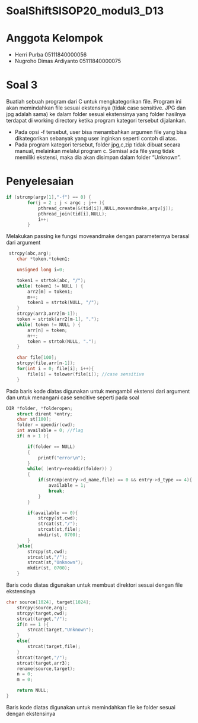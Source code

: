 # SoalShiftSISOP20_modul3_D13

# Anggota Kelompok
* Herri Purba                     05111840000056
* Nugroho Dimas Ardiyanto         05111840000075

# Soal 3
Buatlah sebuah program dari C untuk mengkategorikan file. Program ini akan
memindahkan file sesuai ekstensinya (tidak case sensitive. JPG dan jpg adalah
sama) ke dalam folder sesuai ekstensinya yang folder hasilnya terdapat di working
directory ketika program kategori tersebut dijalankan.
* Pada opsi -f tersebut, user bisa menambahkan argumen file yang bisa
dikategorikan sebanyak yang user inginkan seperti contoh di atas.
* Pada program kategori tersebut, folder jpg,c,zip tidak dibuat secara manual,
melainkan melalui program c. Semisal ada file yang tidak memiliki ekstensi,
maka dia akan disimpan dalam folder “Unknown”.
# Penyelesaian
```c
if (strcmp(argv[1],"-f") == 0) {
        for(j = 2 ; j < argc ; j++ ){
            pthread_create(&(tid[i]),NULL,moveandmake,argv[j]);
            pthread_join(tid[i],NULL);
            i++;
        }
```
Melakukan passing ke fungsi moveandmake dengan parameternya berasal dari argument
```c
 strcpy(abc,arg);
    char *token,*token1;

	unsigned long i=0;

    token1 = strtok(abc, "/");
    while( token1 != NULL ) {
        arr2[m] = token1;
        m++;
        token1 = strtok(NULL, "/");
    }
    strcpy(arr3,arr2[m-1]);
    token = strtok(arr2[m-1], ".");
    while( token != NULL ) {
        arr[n] = token;
        n++;
        token = strtok(NULL, ".");
    }

    char file[100];
    strcpy(file,arr[n-1]);
    for(int i = 0; file[i]; i++){
        file[i] = tolower(file[i]); //case sensitive
    }
```
Pada baris kode diatas digunakan untuk mengambil ekstensi dari argument dan untuk menangani case sencitive seperti pada soal

```c
DIR *folder, *folderopen;
    struct dirent *entry;
    char st[100];
    folder = opendir(cwd); 
    int available = 0; //flag
    if( n > 1 ){

        if(folder == NULL)
        {
            printf("error\n");
        }
        while( (entry=readdir(folder)) )
        {
            if(strcmp(entry->d_name,file) == 0 && entry->d_type == 4){
                available = 1;
                break;
            }
        }

        if(available == 0){
            strcpy(st,cwd);
            strcat(st,"/");
            strcat(st,file);
            mkdir(st, 0700);
        }
    }else{
        strcpy(st,cwd);
        strcat(st,"/");
        strcat(st,"Unknown");
        mkdir(st, 0700);
    }
```
Baris code diatas digunakan untuk membuat direktori sesuai dengan file ekstensinya

```c
char source[1024], target[1024];
    strcpy(source,arg);
    strcpy(target,cwd);
    strcat(target,"/");
    if(n == 1 ){
        strcat(target,"Unknown");
    }
    else{
        strcat(target,file);
    }
    strcat(target,"/");
    strcat(target,arr3);
    rename(source,target);
    n = 0;
    m = 0;

	return NULL;
}
```
Baris kode diatas digunakan untuk memindahkan file ke folder sesuai dengan ekstensinya


